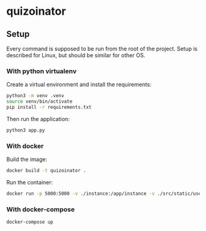 # quizoinator

## Setup

Every command is supposed to be run from the root of the project.
Setup is described for Linux, but should be similar for other OS.

### With python virtualenv

Create a virtual environment and install the requirements:

```bash
python3 -m venv .venv
source venv/bin/activate
pip install -r requirements.txt
```

Then run the application:

```bash
python3 app.py
```

### With docker

Build the image:

```bash
docker build -t quizoinator .
```

Run the container:

```bash
docker run -p 5000:5000 -v ./instance:/app/instance -v ./src/static/user/images:/app/src/static/user/images quizoinator
```

### With docker-compose

```bash
docker-compose up
```

